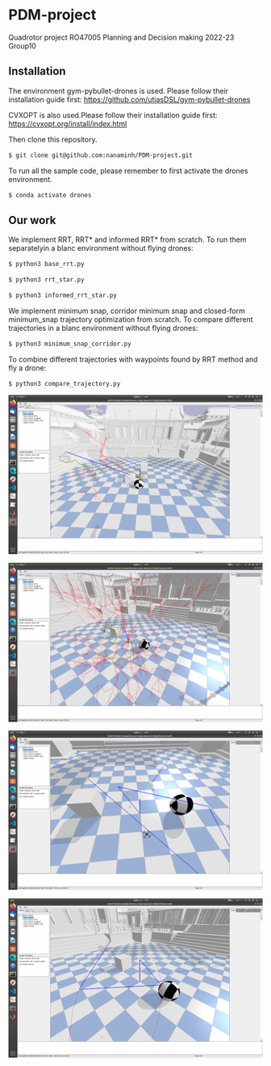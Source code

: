 # PDM-project
 Quadrotor project RO47005 Planning and Decision making 2022-23
 Group10

## Installation
The environment gym-pybullet-drones is used. Please follow their installation guide first:
https://github.com/utiasDSL/gym-pybullet-drones

CVXOPT is also used.Please follow their installation guide first:
https://cvxopt.org/install/index.html

Then clone this repository.

```sh
$ git clone git@github.com:nanaminh/PDM-project.git
```
To run all the sample code, please remember to first activate the drones environment.
```sh
$ conda activate drones

```

## Our work
We implement RRT, RRT* and informed RRT* from scratch.
To run them separatelyin a blanc environment without flying drones: 
```sh
$ python3 base_rrt.py 

```
```sh
$ python3 rrt_star.py 

```
```sh
$ python3 informed_rrt_star.py 

```


We implement minimum snap, corridor minimum snap and closed-form minimum_snap trajectory optimization from scratch.
To compare  different trajectories in a blanc environment without flying drones: 

```sh
$ python3 minimum_snap_corridor.py 

```
To combine  different trajectories with waypoints found by RRT method and  fly a drone: 
```sh
$ python3 compare_trajectory.py
```
![Image text](https://github.com/nanaminh/PDM-project/blob/main/IMG/basic_rrt.png)

![Image text](https://github.com/nanaminh/PDM-project/blob/main/IMG/basic_rrt_follow2.png)

![Image text](https://github.com/nanaminh/PDM-project/blob/main/IMG/trajectory_generation_test.png)


![Image text](https://github.com/nanaminh/PDM-project/blob/main/IMG/smooth.png)



